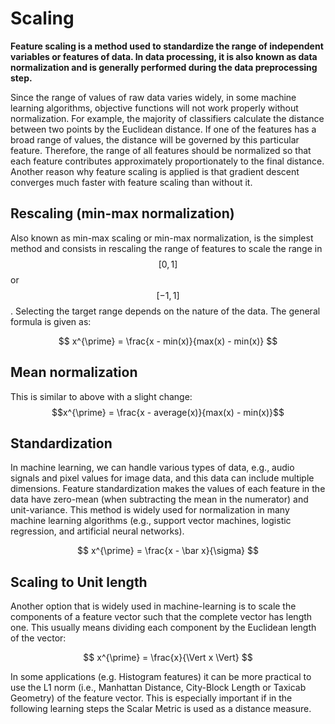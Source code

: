 # Scaling

**Feature scaling is a method used to standardize the range of independent variables or features of data. In data processing, it is also known as data normalization and is generally performed during the data preprocessing step.**

Since the range of values of raw data varies widely, in some machine learning algorithms, objective functions will not work properly without normalization. For example, the majority of classifiers calculate the distance between two points by the Euclidean distance. If one of the features has a broad range of values, the distance will be governed by this particular feature. Therefore, the range of all features should be normalized so that each feature contributes approximately proportionately to the final distance. Another reason why feature scaling is applied is that gradient descent converges much faster with feature scaling than without it.

## Rescaling (min-max normalization)

Also known as min-max scaling or min-max normalization, is the simplest method and consists in rescaling the range of features to scale the range in $$[0,1]$$ or $$[-1,1]$$. Selecting the target range depends on the nature of the data. The general formula is given as:

$$
x^{\prime} = \frac{x - min(x)}{max(x) - min(x)}
$$

## Mean normalization

This is similar to above with a slight change: $$x^{\prime} = \frac{x - average(x)}{max(x) - min(x)}$$

## Standardization

In machine learning, we can handle various types of data, e.g., audio signals and pixel values for image data, and this data can include multiple dimensions. Feature standardization makes the values of each feature in the data have zero-mean (when subtracting the mean in the numerator) and unit-variance. This method is widely used for normalization in many machine learning algorithms (e.g., support vector machines, logistic regression, and artificial neural networks).

$$
x^{\prime} = \frac{x - \bar x}{\sigma}
$$

## Scaling to Unit length

Another option that is widely used in machine-learning is to scale the components of a feature vector such that the complete vector has length one. This usually means dividing each component by the Euclidean length of the vector:

$$
x^{\prime} = \frac{x}{\Vert x \Vert}
$$

In some applications (e.g. Histogram features) it can be more practical to use the L1 norm (i.e., Manhattan Distance, City-Block Length or Taxicab Geometry) of the feature vector. This is especially important if in the following learning steps the Scalar Metric is used as a distance measure.
